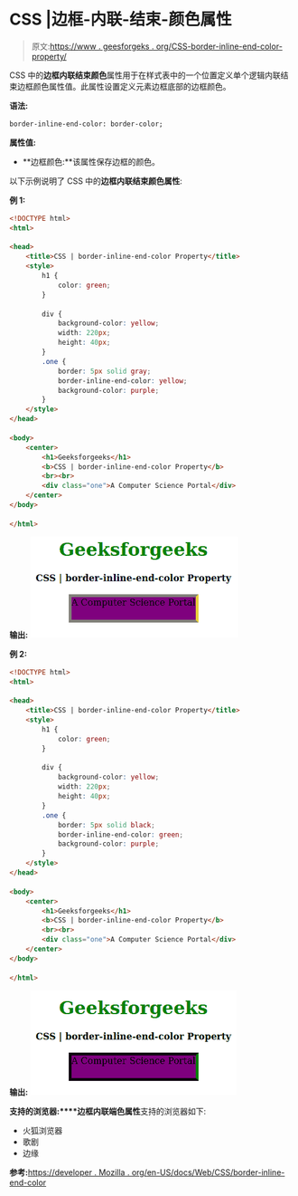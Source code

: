 # CSS |边框-内联-结束-颜色属性

> 原文:[https://www . geesforgeks . org/CSS-border-inline-end-color-property/](https://www.geeksforgeeks.org/css-border-inline-end-color-property/)

CSS 中的**边框内联结束颜色**属性用于在样式表中的一个位置定义单个逻辑内联结束边框颜色属性值。此属性设置定义元素边框底部的边框颜色。

**语法:**

```html
border-inline-end-color: border-color;
```

**属性值:**

*   **边框颜色:**该属性保存边框的颜色。

以下示例说明了 CSS 中的**边框内联结束颜色属性**:

**例 1:**

```html
<!DOCTYPE html>
<html>

<head>
    <title>CSS | border-inline-end-color Property</title>
    <style>
        h1 {
            color: green;
        }

        div {
            background-color: yellow;
            width: 220px;
            height: 40px;
        }
        .one {
            border: 5px solid gray;
            border-inline-end-color: yellow;
            background-color: purple;
        }
    </style>
</head>

<body>
    <center>
        <h1>Geeksforgeeks</h1>
        <b>CSS | border-inline-end-color Property</b>
        <br><br>
        <div class="one">A Computer Science Portal</div>
    </center>
</body>

</html>
```

**输出:**
![](img/6d8fd91a37891616759fc0a51c73ac78.png)

**例 2:**

```html
<!DOCTYPE html>
<html>

<head>
    <title>CSS | border-inline-end-color Property</title>
    <style>
        h1 {
            color: green;
        }

        div {
            background-color: yellow;
            width: 220px;
            height: 40px;
        }
        .one {
            border: 5px solid black;
            border-inline-end-color: green;
            background-color: purple;
        }
    </style>
</head>

<body>
    <center>
        <h1>Geeksforgeeks</h1>
        <b>CSS | border-inline-end-color Property</b>
        <br><br>
        <div class="one">A Computer Science Portal</div>
    </center>
</body>

</html>
```

**输出:**
![](img/eae74a02d400924b6cf93fd5fc779916.png)

**支持的浏览器:****边框内联端色属性**支持的浏览器如下:

*   火狐浏览器
*   歌剧
*   边缘

**参考:**[https://developer . Mozilla . org/en-US/docs/Web/CSS/border-inline-end-color](https://developer.mozilla.org/en-US/docs/Web/CSS/border-inline-end-color)